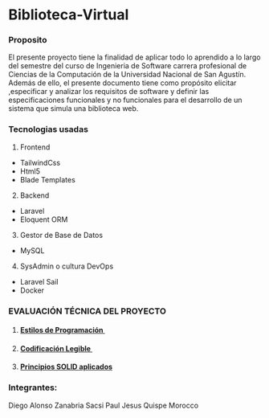 # Biblioteca-Virtual
### **Proposito**

El presente proyecto tiene la finalidad de aplicar todo lo aprendido a lo largo del semestre del curso de Ingenieria de Software carrera profesional de Ciencias de la Computación de la Universidad Nacional de San Agustín.
Además de ello, el presente documento tiene como propósito elicitar ,especificar y analizar los requisitos de software y definir las especificaciones funcionales y no funcionales para el desarrollo de un sistema que simula una biblioteca web.

### **Tecnologias usadas**
1. Frontend
- TailwindCss
- Html5
- Blade Templates
2. Backend
- Laravel
- Eloquent ORM
3. Gestor de Base de Datos
- MySQL
4. SysAdmin o cultura DevOps
- Laravel Sail
- Docker

### **EVALUACIÓN TÉCNICA DEL PROYECTO**

1. #### [Estilos de Programación ](https://github.com/Diegodaz/Biblioteca-Virtual/blob/d85e4338888c45dd62f05112b7be1daa48efb610/Docs/Laboratorio%209_%20%20Estilos%20de%20Programaci%C3%B3n.pdf)

2. #### [Codificación Legible ]((https://github.com/Diegodaz/Biblioteca-Virtual/blob/d85e4338888c45dd62f05112b7be1daa48efb610/Docs/Laboratorio%2010_%20Codificaci%C3%B3n%20Legible%20(Clean%20Code).pdf))

3. #### [Principios SOLID aplicados]((https://github.com/Diegodaz/Biblioteca-Virtual/blob/d85e4338888c45dd62f05112b7be1daa48efb610/Docs/Laboratorio%2011_%20Principios%20%20SOLID.pdf)https://github.com/Diegodaz/Biblioteca-Virtual/blob/d85e4338888c45dd62f05112b7be1daa48efb610/Docs/Laboratorio%2011_%20Principios%20%20SOLID.pdf)


### Integrantes:

Diego Alonso Zanabria Sacsi
Paul Jesus Quispe Morocco

